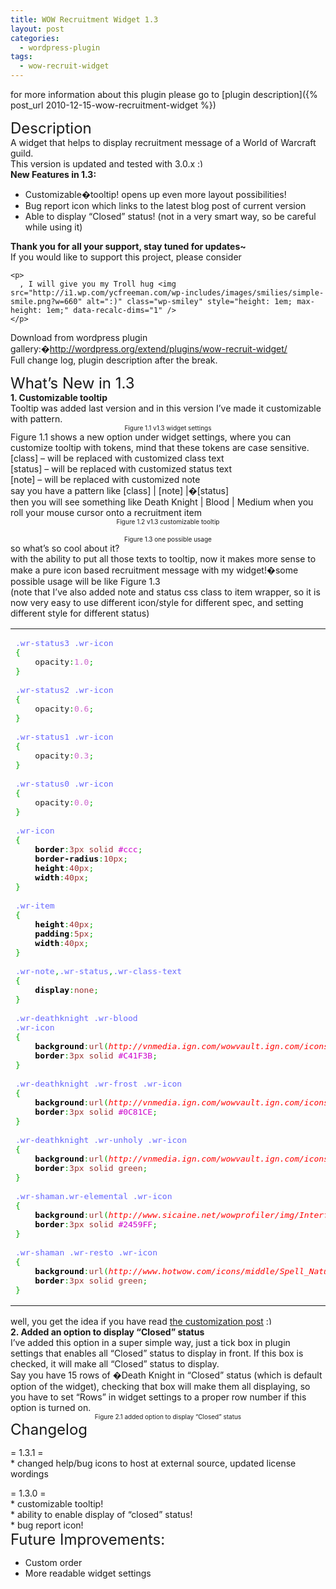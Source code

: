 ```yaml
---
title: WOW Recruitment Widget 1.3
layout: post
categories:
  - wordpress-plugin
tags:
  - wow-recruit-widget
---
```

for more information about this plugin please go to [plugin description]({% post_url 2010-12-15-wow-recruitment-widget %})

<div style="margin: 0px;">
  <div style="margin: 0px;">
    <span style="font-size: x-large;">Description</span>
  </div>
</div>

<div style="margin: 0px;">
</div>

<div style="margin: 0px;">
  <div style="margin: 0px;">
    A widget that helps to display recruitment message of a World of Warcraft guild.
  </div>
</div>

<div style="margin: 0px;">
</div>

<div style="margin: 0px;">
  <div style="margin: 0px;">
    This version is updated and tested with 3.0.x <img src="http://i1.wp.com/ycfreeman.com/wp-includes/images/smilies/simple-smile.png?w=660" alt=":)" class="wp-smiley" style="height: 1em; max-height: 1em;" data-recalc-dims="1" />
  </div>
</div>

<div style="margin: 0px;">
</div>

<div style="margin: 0px;">
  <div style="margin: 0px;">
    <strong>New Features in 1.3:</strong>
  </div>
</div>

  * Customizable�tooltip! opens up even more layout possibilities!
  * Bug report icon which links to the latest blog post of current version
  * Able to display &#8220;Closed&#8221; status! (not in a very smart way, so be careful while using it)

<div style="margin: 0px;">
  <div style="margin: 0px;">
    <strong>Thank you for all your support, stay tuned for updates~</strong>
  </div>
</div>

<div style="margin: 0px;">
  <div style="margin: 0px;">
    If you would like to support this project, please consider<br />

    <p>
      , I will give you my Troll hug <img src="http://i1.wp.com/ycfreeman.com/wp-includes/images/smilies/simple-smile.png?w=660" alt=":)" class="wp-smiley" style="height: 1em; max-height: 1em;" data-recalc-dims="1" />
    </p>
  </div>
</div>

<div style="margin: 0px;">
</div>

<div style="margin: 0px;">
  <div style="margin: 0px;">
    <div style="margin: 0px;">
      <div style="margin: 0px;">
        Download from wordpress plugin gallery:�<a href="http://wordpress.org/extend/plugins/wow-recruit-widget/">http://wordpress.org/extend/plugins/wow-recruit-widget/</a>
      </div>
    </div>
  </div>
</div>

<div style="margin: 0px;">
</div>

<div style="margin: 0px;">
</div>

<div style="margin: 0px;">
  <div style="margin: 0px;">
    Full change log, plugin description after the break.
  </div>
</div>

<div style="margin: 0px;">
</div>

<a name="more"></a>

<div style="margin: 0px;">
  <div style="margin: 0px;">
    <span style="font-size: x-large;">What&#8217;s New in 1.3</span>
  </div>

  <div class="separator" style="clear: both; text-align: left;">
    <strong>1. Customizable tooltip</strong>
  </div>

  <div class="separator" style="clear: both; text-align: left;">
    Tooltip was added last version and in this version I&#8217;ve made it customizable with pattern.
  </div>

  <div class="separator" style="clear: both; text-align: center; margin: 0px;">
    <a href="http://i0.wp.com/ycfreeman.com/wp-content/uploads/2010/09/Capture.jpg"><img src="http://i0.wp.com/ycfreeman.com/wp-content/uploads/2010/09/Capture1.jpg?resize=320%2C268" alt="" border="0" data-recalc-dims="1" /></a>
  </div>

  <div class="separator" style="clear: both; text-align: center; margin: 0px;">
    <span style="font-size: x-small;">Figure 1.1 v1.3 widget settings</span>
  </div>

  <div class="separator" style="clear: both; text-align: left; margin: 0px;">
    Figure 1.1 shows a new option under widget settings, where you can customize tooltip with tokens, mind that these tokens are case sensitive.
  </div>

  <div class="separator" style="clear: both; text-align: left; margin: 0px;">
    [class] &#8211; will be replaced with customized class text
  </div>

  <div class="separator" style="clear: both; text-align: left; margin: 0px;">
    [status] &#8211; will be replaced with customized status text
  </div>

  <div class="separator" style="clear: both; text-align: left; margin: 0px;">
    [note] &#8211; will be replaced with customized note
  </div>

  <div class="separator" style="clear: both; text-align: left; margin: 0px;">
    say you have a pattern like [class] | [note] |�[status]
  </div>

  <div class="separator" style="clear: both; text-align: left; margin: 0px;">
    then you will see something like Death Knight | Blood | Medium when you roll your mouse cursor onto a recruitment item
  </div>

  <div class="separator" style="clear: both; text-align: center; margin: 0px;">
    <a href="http://i2.wp.com/ycfreeman.com/wp-content/uploads/2010/09/Untitled-1.jpg"><img src="http://i2.wp.com/ycfreeman.com/wp-content/uploads/2010/09/Untitled-11.jpg?resize=320%2C224" alt="" border="0" data-recalc-dims="1" /></a>
  </div>

  <div class="separator" style="clear: both; text-align: center; margin: 0px;">
    <span style="font-size: x-small;">Figure 1.2 v1.3 customizable tooltip</span>
  </div>

  <div class="separator" style="clear: both; text-align: center; margin: 0px;">
    <span style="font-size: small;"><br /> </span>
  </div>

  <div class="separator" style="clear: both; text-align: center; margin: 0px;">
    <a href="http://i0.wp.com/ycfreeman.com/wp-content/uploads/2010/09/Capture3.jpg"><img src="http://i0.wp.com/ycfreeman.com/wp-content/uploads/2010/09/Capture31.jpg?resize=320%2C188" alt="" border="0" data-recalc-dims="1" /></a>
  </div>

  <div class="separator" style="clear: both; text-align: center; margin: 0px;">
    <span style="font-size: x-small;">Figure 1.3 one possible usage</span>
  </div>

  <div class="separator" style="clear: both; text-align: left; margin: 0px;">
    so what&#8217;s so cool about it?
  </div>

  <div class="separator" style="clear: both; text-align: left; margin: 0px;">
    with the ability to put all those texts to tooltip, now it makes more sense to make a pure icon based recruitment message with my widget!�some possible usage will be like Figure 1.3
  </div>

  <div class="separator" style="clear: both; text-align: left; margin: 0px;">
    (note that I&#8217;ve also added note and status css class to item wrapper, so it is now very easy to use different icon/style for different spec, and setting different style for different status)
  </div>

  <div class="wp_syntax">
    <table>
      <tr>
        <td class="code">
          <pre class="css" style="font-family:monospace;"><span style="color: #6666ff;">.wr-status3</span> <span style="color: #6666ff;">.wr-icon</span>
<span style="color: #00AA00;">&#123;</span>
    opacity<span style="color: #00AA00;">:</span><span style="color: #cc66cc;">1.0</span><span style="color: #00AA00;">;</span>
<span style="color: #00AA00;">&#125;</span>
&nbsp;
<span style="color: #6666ff;">.wr-status2</span> <span style="color: #6666ff;">.wr-icon</span>
<span style="color: #00AA00;">&#123;</span>
    opacity<span style="color: #00AA00;">:</span><span style="color: #cc66cc;">0.6</span><span style="color: #00AA00;">;</span>
<span style="color: #00AA00;">&#125;</span>
&nbsp;
<span style="color: #6666ff;">.wr-status1</span> <span style="color: #6666ff;">.wr-icon</span>
<span style="color: #00AA00;">&#123;</span>
    opacity<span style="color: #00AA00;">:</span><span style="color: #cc66cc;">0.3</span><span style="color: #00AA00;">;</span>
<span style="color: #00AA00;">&#125;</span>
&nbsp;
<span style="color: #6666ff;">.wr-status0</span> <span style="color: #6666ff;">.wr-icon</span>
<span style="color: #00AA00;">&#123;</span>
    opacity<span style="color: #00AA00;">:</span><span style="color: #cc66cc;">0.0</span><span style="color: #00AA00;">;</span>
<span style="color: #00AA00;">&#125;</span>
&nbsp;
<span style="color: #6666ff;">.wr-icon</span>
<span style="color: #00AA00;">&#123;</span>
    <span style="color: #000000; font-weight: bold;">border</span><span style="color: #00AA00;">:</span><span style="color: #933;">3px</span> <span style="color: #993333;">solid</span> <span style="color: #cc00cc;">#ccc</span><span style="color: #00AA00;">;</span>
    <span style="color: #000000; font-weight: bold;">border-radius</span><span style="color: #00AA00;">:</span><span style="color: #933;">10px</span><span style="color: #00AA00;">;</span>
    <span style="color: #000000; font-weight: bold;">height</span><span style="color: #00AA00;">:</span><span style="color: #933;">40px</span><span style="color: #00AA00;">;</span>
    <span style="color: #000000; font-weight: bold;">width</span><span style="color: #00AA00;">:</span><span style="color: #933;">40px</span><span style="color: #00AA00;">;</span>
<span style="color: #00AA00;">&#125;</span>
&nbsp;
<span style="color: #6666ff;">.wr-item</span>
<span style="color: #00AA00;">&#123;</span>
    <span style="color: #000000; font-weight: bold;">height</span><span style="color: #00AA00;">:</span><span style="color: #933;">40px</span><span style="color: #00AA00;">;</span>
    <span style="color: #000000; font-weight: bold;">padding</span><span style="color: #00AA00;">:</span><span style="color: #933;">5px</span><span style="color: #00AA00;">;</span>
    <span style="color: #000000; font-weight: bold;">width</span><span style="color: #00AA00;">:</span><span style="color: #933;">40px</span><span style="color: #00AA00;">;</span>
<span style="color: #00AA00;">&#125;</span>
&nbsp;
<span style="color: #6666ff;">.wr-note</span><span style="color: #00AA00;">,</span><span style="color: #6666ff;">.wr-status</span><span style="color: #00AA00;">,</span><span style="color: #6666ff;">.wr-class-text</span>
<span style="color: #00AA00;">&#123;</span>
    <span style="color: #000000; font-weight: bold;">display</span><span style="color: #00AA00;">:</span><span style="color: #993333;">none</span><span style="color: #00AA00;">;</span>
<span style="color: #00AA00;">&#125;</span>
&nbsp;
<span style="color: #6666ff;">.wr-deathknight</span> <span style="color: #6666ff;">.wr-blood</span>
<span style="color: #6666ff;">.wr-icon</span>
<span style="color: #00AA00;">&#123;</span>
    <span style="color: #000000; font-weight: bold;">background</span><span style="color: #00AA00;">:</span><span style="color: #993333;">url</span><span style="color: #00AA00;">&#40;</span><span style="color: #ff0000; font-style: italic;">http://vnmedia.ign.com/wowvault.ign.com/icons/Spell_Deathknight_BloodPresence_sm.png</span><span style="color: #00AA00;">&#41;</span> <span style="color: #993333;">no-repeat</span><span style="color: #00AA00;">;</span>
    <span style="color: #000000; font-weight: bold;">border</span><span style="color: #00AA00;">:</span><span style="color: #933;">3px</span> <span style="color: #993333;">solid</span> <span style="color: #cc00cc;">#C41F3B</span><span style="color: #00AA00;">;</span>
<span style="color: #00AA00;">&#125;</span>
&nbsp;
<span style="color: #6666ff;">.wr-deathknight</span> <span style="color: #6666ff;">.wr-frost</span> <span style="color: #6666ff;">.wr-icon</span>
<span style="color: #00AA00;">&#123;</span>
    <span style="color: #000000; font-weight: bold;">background</span><span style="color: #00AA00;">:</span><span style="color: #993333;">url</span><span style="color: #00AA00;">&#40;</span><span style="color: #ff0000; font-style: italic;">http://vnmedia.ign.com/wowvault.ign.com/icons/Spell_Deathknight_UnholyPresence_sm.png</span><span style="color: #00AA00;">&#41;</span> <span style="color: #993333;">no-repeat</span><span style="color: #00AA00;">;</span>
    <span style="color: #000000; font-weight: bold;">border</span><span style="color: #00AA00;">:</span><span style="color: #933;">3px</span> <span style="color: #993333;">solid</span> <span style="color: #cc00cc;">#0C81CE</span><span style="color: #00AA00;">;</span>
<span style="color: #00AA00;">&#125;</span>
&nbsp;
<span style="color: #6666ff;">.wr-deathknight</span> <span style="color: #6666ff;">.wr-unholy</span> <span style="color: #6666ff;">.wr-icon</span>
<span style="color: #00AA00;">&#123;</span>
    <span style="color: #000000; font-weight: bold;">background</span><span style="color: #00AA00;">:</span><span style="color: #993333;">url</span><span style="color: #00AA00;">&#40;</span><span style="color: #ff0000; font-style: italic;">http://vnmedia.ign.com/wowvault.ign.com/icons/Spell_Deathknight_FrostPresence_sm.png</span><span style="color: #00AA00;">&#41;</span> <span style="color: #993333;">no-repeat</span><span style="color: #00AA00;">;</span>
    <span style="color: #000000; font-weight: bold;">border</span><span style="color: #00AA00;">:</span><span style="color: #933;">3px</span> <span style="color: #993333;">solid</span> <span style="color: #993333;">green</span><span style="color: #00AA00;">;</span>
<span style="color: #00AA00;">&#125;</span>
&nbsp;
<span style="color: #6666ff;">.wr-shaman</span><span style="color: #6666ff;">.wr-elemental</span> <span style="color: #6666ff;">.wr-icon</span>
<span style="color: #00AA00;">&#123;</span>
    <span style="color: #000000; font-weight: bold;">background</span><span style="color: #00AA00;">:</span><span style="color: #993333;">url</span><span style="color: #00AA00;">&#40;</span><span style="color: #ff0000; font-style: italic;">http://www.sicaine.net/wowprofiler/img/Interface/Icons/Spell_Nature_Lightning.png</span><span style="color: #00AA00;">&#41;</span> <span style="color: #993333;">no-repeat</span><span style="color: #00AA00;">;</span>
    <span style="color: #000000; font-weight: bold;">border</span><span style="color: #00AA00;">:</span><span style="color: #933;">3px</span> <span style="color: #993333;">solid</span> <span style="color: #cc00cc;">#2459FF</span><span style="color: #00AA00;">;</span>
<span style="color: #00AA00;">&#125;</span>
&nbsp;
<span style="color: #6666ff;">.wr-shaman</span> <span style="color: #6666ff;">.wr-resto</span> <span style="color: #6666ff;">.wr-icon</span>
<span style="color: #00AA00;">&#123;</span>
    <span style="color: #000000; font-weight: bold;">background</span><span style="color: #00AA00;">:</span><span style="color: #993333;">url</span><span style="color: #00AA00;">&#40;</span><span style="color: #ff0000; font-style: italic;">http://www.hotwow.com/icons/middle/Spell_Nature_HealingWaveGreater.jpg</span><span style="color: #00AA00;">&#41;</span> <span style="color: #993333;">no-repeat</span><span style="color: #00AA00;">;</span>
    <span style="color: #000000; font-weight: bold;">border</span><span style="color: #00AA00;">:</span><span style="color: #933;">3px</span> <span style="color: #993333;">solid</span> <span style="color: #993333;">green</span><span style="color: #00AA00;">;</span>
<span style="color: #00AA00;">&#125;</span></pre>
        </td>
      </tr>
    </table>
  </div>

  <div class="separator" style="clear: both; text-align: left;">
    well, you get the idea if you have read <a title="WOW Recruitment Widget � Customization" href="http://ycfreeman.com/wow-recruitment-wordpress-widget-customization/">the customization post</a> <img src="http://i1.wp.com/ycfreeman.com/wp-includes/images/smilies/simple-smile.png?w=660" alt=":)" class="wp-smiley" style="height: 1em; max-height: 1em;" data-recalc-dims="1" />
  </div>

  <div class="separator" style="clear: both; text-align: left;">
    <strong>2. Added an option to display &#8220;Closed&#8221; status</strong>
  </div>

  <div class="separator" style="clear: both; text-align: left;">
    I&#8217;ve added this option in a super simple way, just a tick box in plugin settings that enables all &#8220;Closed&#8221; status to display in front. If this box is checked, it will make all &#8220;Closed&#8221; status to display.
  </div>

  <div class="separator" style="clear: both; text-align: left;">
    Say you have 15 rows of �Death Knight in &#8220;Closed&#8221; status (which is default option of the widget), checking that box will make them all displaying, so you have to set &#8220;Rows&#8221; in widget settings to a proper row number if this option is turned on.
  </div>

  <div class="separator" style="clear: both; text-align: center;">
    <a href="http://i0.wp.com/3.bp.blogspot.com/_qDb3uKm69NY/TIsGUw_OmkI/AAAAAAAAHFQ/fV3LSC-314Q/s1600/Capture2.JPG"><img src="http://i1.wp.com/3.bp.blogspot.com/_qDb3uKm69NY/TIsGUw_OmkI/AAAAAAAAHFQ/fV3LSC-314Q/s320/Capture2.JPG?resize=320%2C217" alt="" border="0" data-recalc-dims="1" /></a>
  </div>

  <div class="separator" style="clear: both; text-align: center;">
    <span style="font-size: x-small;">Figure 2.1 added option to display &#8220;Closed&#8221; status</span>
  </div>
</div>

<div style="margin: 0px;">
  <div style="margin: 0px;">
    <div style="margin: 0px;">
      <span style="font-size: x-large;">Changelog</span>
    </div>
  </div>
</div>

<div style="margin: 0px;">
  <div style="margin: 0px;">
    <p>
      = 1.3.1 =<br /> * changed help/bug icons to host at external source, updated license wordings
    </p>
  </div>
</div>

<div style="margin: 0px;">
  <div style="margin: 0px;">
    = 1.3.0 =
  </div>

  <div style="margin: 0px;">
    * customizable tooltip!
  </div>

  <div style="margin: 0px;">
    * ability to enable display of &#8220;closed&#8221; status!
  </div>

  <div style="margin: 0px;">
    * bug report icon!
  </div>
</div>

<div style="margin: 0px;">
</div>

<div style="margin: 0px;">
  <div style="margin: 0px;">
  </div>

  <div style="margin: 0px;">
  </div>

  <div style="margin: 0px;">
  </div>

  <div style="margin: 0px;">
  </div>

  <div style="margin: 0px;">
  </div>

  <div style="margin: 0px;">
  </div>

  <div style="margin: 0px;">
  </div>

  <div style="font-size: medium; margin: 0px;">
    <div style="margin: 0px;">
      <div style="margin: 0px;">
        <span style="font-size: x-large;"><span style="font-size: x-large;">Future Improvements:</span></span>
      </div>
    </div>
  </div>

  <ul>
    <li>
      Custom order
    </li>
    <li>
      More readable widget settings
    </li>
  </ul>

  <p>
    &nbsp;
  </p>
</div>
